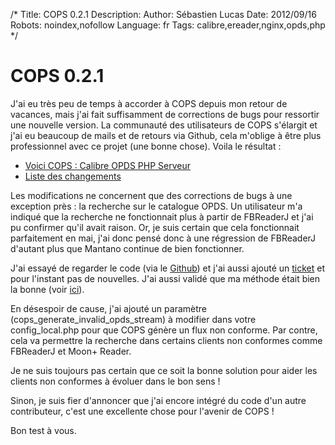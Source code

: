 /*
Title: COPS 0.2.1
Description: 
Author: Sébastien Lucas
Date: 2012/09/16
Robots: noindex,nofollow
Language: fr
Tags: calibre,ereader,nginx,opds,php
*/
# COPS 0.2.1

J'ai eu très peu de temps à accorder à COPS depuis mon retour de vacances, mais j'ai fait suffisamment de corrections de bugs pour ressortir une nouvelle version. La communauté des utilisateurs de COPS s'élargit et j'ai eu beaucoup de mails et de retours via Github, cela m'oblige à être plus professionnel avec ce projet (une bonne chose). Voila le résultat :
* [Voici COPS : Calibre OPDS PHP Serveur](/fr/oss/calibre-opds-php-server)
* [Liste des changements](/fr/oss/calibre-opds-php-server-changelog)

Les modifications ne concernent que des corrections de bugs à une exception près : la recherche sur le catalogue OPDS. Un utilisateur m'a indiqué que la recherche ne fonctionnait plus à partir de FBReaderJ et j'ai pu confirmer qu'il avait raison. Or, je suis certain que cela fonctionnait parfaitement en mai, j'ai donc pensé donc à une régression de FBReaderJ d'autant plus que Mantano continue de bien fonctionner. 

J'ai essayé de regarder le code (via le [Github](https://github.com/geometer/FBReaderJ)) et j'ai aussi ajouté un [ticket](https://github.com/geometer/FBReaderJ/issues/70) et pour l'instant pas de nouvelles. J'ai aussi validé que ma méthode était bien la bonne (voir [ici](https://groups.google.com/forum/?fromgroups=#!topic/openpub/8Gnd5UgDCUE)).

En désespoir de cause, j'ai ajouté un paramètre (cops_generate_invalid_opds_stream) à modifier dans votre config_local.php pour que COPS génère un flux non conforme. Par contre, cela va permettre la recherche dans certains clients non conformes comme FBReaderJ et Moon+ Reader. 

Je ne suis toujours pas certain que ce soit la bonne solution pour aider les clients non conformes à évoluer dans le bon sens !

Sinon, je suis fier d'annoncer que j'ai encore intégré du code d'un autre contributeur, c'est une excellente chose pour l'avenir de COPS !

Bon test à vous.

